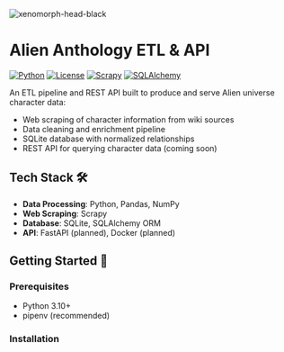 ![xenomorph-head-black](https://github.com/user-attachments/assets/9b4b7c29-1884-4f89-899d-44ac54986963)
# Alien Anthology ETL & API
[![Python](https://img.shields.io/badge/Python-3.10%2B-blue.svg)](https://python.org)
[![License](https://img.shields.io/badge/License-MIT-green.svg)](https://opensource.org/licenses/MIT)
[![Scrapy](https://img.shields.io/badge/Scrapy-2.11%2B-orange.svg)](https://scrapy.org)
[![SQLAlchemy](https://img.shields.io/badge/SQLAlchemy-2.0%2B-red.svg)](https://sqlalchemy.org)

An ETL pipeline and REST API built to produce and serve Alien universe character data:

- Web scraping of character information from wiki sources
- Data cleaning and enrichment pipeline
- SQLite database with normalized relationships
- REST API for querying character data (coming soon)

## Tech Stack 🛠️

- **Data Processing**: Python, Pandas, NumPy
- **Web Scraping**: Scrapy
- **Database**: SQLite, SQLAlchemy ORM
- **API**: FastAPI (planned), Docker (planned)

## Getting Started 🚦

### Prerequisites

- Python 3.10+
- pipenv (recommended)

### Installation

